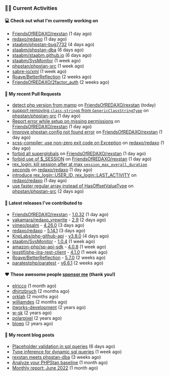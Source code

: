 ### 👨‍💻 Current Activities


#### 💻 Check out what I'm currently working on

- [FriendsOfREDAXO/rexstan](https://github.com/FriendsOfREDAXO/rexstan) (1 day ago)
- [redaxo/redaxo](https://github.com/redaxo/redaxo) (1 day ago)
- [staabm/phpstan-bug7732](https://github.com/staabm/phpstan-bug7732) (4 days ago)
- [staabm/phpstan-dba](https://github.com/staabm/phpstan-dba) (6 days ago)
- [staabm/staabm.github.io](https://github.com/staabm/staabm.github.io) (6 days ago)
- [staabm/SysMonitor](https://github.com/staabm/SysMonitor) (1 week ago)
- [phpstan/phpstan-src](https://github.com/phpstan/phpstan-src) (1 week ago)
- [sabre-io/xml](https://github.com/sabre-io/xml) (1 week ago)
- [Roave/BetterReflection](https://github.com/Roave/BetterReflection) (2 weeks ago)
- [FriendsOfREDAXO/2factor_auth](https://github.com/FriendsOfREDAXO/2factor_auth) (2 weeks ago)


#### 🔨 My recent Pull Requests

- [detect php version from mamp](https://github.com/FriendsOfREDAXO/rexstan/pull/77) on [FriendsOfREDAXO/rexstan](https://github.com/FriendsOfREDAXO/rexstan) (today)
- [support removing `class-string`s from `GenericClassStringType`](https://github.com/phpstan/phpstan-src/pull/1590) on [phpstan/phpstan-src](https://github.com/phpstan/phpstan-src) (1 day ago)
- [Report error while setup on missing permissions](https://github.com/FriendsOfREDAXO/rexstan/pull/76) on [FriendsOfREDAXO/rexstan](https://github.com/FriendsOfREDAXO/rexstan) (1 day ago)
- [Improve phpstan config not found error](https://github.com/FriendsOfREDAXO/rexstan/pull/75) on [FriendsOfREDAXO/rexstan](https://github.com/FriendsOfREDAXO/rexstan) (1 day ago)
- [scss-compiler: use non-zero exit code on Exception](https://github.com/redaxo/redaxo/pull/5287) on [redaxo/redaxo](https://github.com/redaxo/redaxo) (1 day ago)
- [forbid all superglobals](https://github.com/FriendsOfREDAXO/rexstan/pull/73) on [FriendsOfREDAXO/rexstan](https://github.com/FriendsOfREDAXO/rexstan) (1 day ago)
- [forbid use of $_SESSION](https://github.com/FriendsOfREDAXO/rexstan/pull/72) on [FriendsOfREDAXO/rexstan](https://github.com/FriendsOfREDAXO/rexstan) (1 day ago)
- [rex_login: kill session after at max `session_max_overall_duration` seconds](https://github.com/redaxo/redaxo/pull/5284) on [redaxo/redaxo](https://github.com/redaxo/redaxo) (1 day ago)
- [introduce rex_login::USER_ID, rex_login::LAST_ACTIVITY](https://github.com/redaxo/redaxo/pull/5283) on [redaxo/redaxo](https://github.com/redaxo/redaxo) (1 day ago)
- [use faster regular array instead of HasOffsetValueType](https://github.com/phpstan/phpstan-src/pull/1589) on [phpstan/phpstan-src](https://github.com/phpstan/phpstan-src) (2 days ago)


#### 🔭 Latest releases I've contributed to

- [FriendsOfREDAXO/rexstan](https://github.com/FriendsOfREDAXO/rexstan) - [1.0.32](https://github.com/FriendsOfREDAXO/rexstan/releases/tag/1.0.32) (1 day ago)
- [yakamara/redaxo_yrewrite](https://github.com/yakamara/redaxo_yrewrite) - [2.9](https://github.com/yakamara/redaxo_yrewrite/releases/tag/2.9) (2 days ago)
- [vimeo/psalm](https://github.com/vimeo/psalm) - [4.26.0](https://github.com/vimeo/psalm/releases/tag/4.26.0) (3 days ago)
- [redaxo/redaxo](https://github.com/redaxo/redaxo) - [5.14.1](https://github.com/redaxo/redaxo/releases/tag/5.14.1) (3 days ago)
- [KnpLabs/php-github-api](https://github.com/KnpLabs/php-github-api) - [v3.8.0](https://github.com/KnpLabs/php-github-api/releases/tag/v3.8.0) (4 days ago)
- [staabm/SysMonitor](https://github.com/staabm/SysMonitor) - [1.0.4](https://github.com/staabm/SysMonitor/releases/tag/1.0.4) (1 week ago)
- [amazon-php/sp-api-sdk](https://github.com/amazon-php/sp-api-sdk) - [4.0.8](https://github.com/amazon-php/sp-api-sdk/releases/tag/4.0.8) (1 week ago)
- [lesstif/php-jira-rest-client](https://github.com/lesstif/php-jira-rest-client) - [4.1.0](https://github.com/lesstif/php-jira-rest-client/releases/tag/4.1.0) (1 week ago)
- [Roave/BetterReflection](https://github.com/Roave/BetterReflection) - [5.7.0](https://github.com/Roave/BetterReflection/releases/tag/5.7.0) (2 weeks ago)
- [paratestphp/paratest](https://github.com/paratestphp/paratest) - [v6.6.1](https://github.com/paratestphp/paratest/releases/tag/v6.6.1) (2 weeks ago)


#### ❤️ These awesome people [sponsor me](https://github.com/sponsors/staabm) (thank you!)

- [elricco](https://github.com/elricco) (1 month ago)
- [dhirtzbruch](https://github.com/dhirtzbruch) (2 months ago)
- [orklah](https://github.com/orklah) (2 months ago)
- [williamdes](https://github.com/williamdes) (2 months ago)
- [itworks-development](https://github.com/itworks-development) (2 years ago)
- [w-sk](https://github.com/w-sk) (2 years ago)
- [polarpixel](https://github.com/polarpixel) (2 years ago)
- [bloep](https://github.com/bloep) (2 years ago)

#### 📜 My recent blog posts

- [Placeholder validation in sql queries](https://staabm.github.io/2022/07/30/phpstan-dba-placeholder-validation.html) (6 days ago)
- [Type inference for dynamic sql queries](https://staabm.github.io/2022/07/23/phpstan-dba-inference-placeholder.html) (1 week ago)
- [rexstan meets phpstan-dba](https://staabm.github.io/2022/07/12/rexstan-meets-phpstan-dba.html) (3 weeks ago)
- [Analyze your PHPStan baseline](https://staabm.github.io/2022/07/04/phpstan-baseline-analysis.html) (1 month ago)
- [Monthly report: June 2022](https://staabm.github.io/2022/06/30/monthly-report-june.html) (1 month ago)
